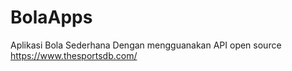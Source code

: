 # BolaApps
Aplikasi Bola Sederhana Dengan mengguanakan API open source 
https://www.thesportsdb.com/
